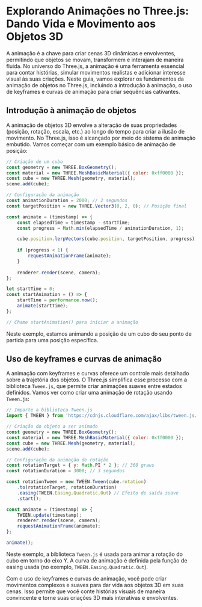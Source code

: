 # Explorando Animações no Three.js: Dando Vida e Movimento aos Objetos 3D

A animação é a chave para criar cenas 3D dinâmicas e envolventes, permitindo que objetos se movam, transformem e interajam de maneira fluida. No universo do Three.js, a animação é uma ferramenta essencial para contar histórias, simular movimentos realistas e adicionar interesse visual às suas criações. Neste guia, vamos explorar os fundamentos da animação de objetos no Three.js, incluindo a introdução à animação, o uso de keyframes e curvas de animação para criar sequências cativantes.

## Introdução à animação de objetos

A animação de objetos 3D envolve a alteração de suas propriedades (posição, rotação, escala, etc.) ao longo do tempo para criar a ilusão de movimento. No Three.js, isso é alcançado por meio do sistema de animação embutido. Vamos começar com um exemplo básico de animação de posição:

```javascript
// Criação de um cubo
const geometry = new THREE.BoxGeometry();
const material = new THREE.MeshBasicMaterial({ color: 0xff0000 });
const cube = new THREE.Mesh(geometry, material);
scene.add(cube);

// Configuração da animação
const animationDuration = 2000; // 2 segundos
const targetPosition = new THREE.Vector3(0, 2, 0); // Posição final

const animate = (timestamp) => {
    const elapsedTime = timestamp - startTime;
    const progress = Math.min(elapsedTime / animationDuration, 1);

    cube.position.lerpVectors(cube.position, targetPosition, progress);
    
    if (progress < 1) {
        requestAnimationFrame(animate);
    }
    
    renderer.render(scene, camera);
};

let startTime = 0;
const startAnimation = () => {
    startTime = performance.now();
    animate(startTime);
};

// Chame startAnimation() para iniciar a animação
```

Neste exemplo, estamos animando a posição de um cubo do seu ponto de partida para uma posição específica.

## Uso de keyframes e curvas de animação

A animação com keyframes e curvas oferece um controle mais detalhado sobre a trajetória dos objetos. O Three.js simplifica esse processo com a biblioteca `Tween.js`, que permite criar animações suaves entre estados definidos. Vamos ver como criar uma animação de rotação usando `Tween.js`:

```javascript
// Importe a biblioteca Tween.js
import { TWEEN } from 'https://cdnjs.cloudflare.com/ajax/libs/tween.js/18.6.4/tween.esm.min.js';

// Criação do objeto a ser animado
const geometry = new THREE.BoxGeometry();
const material = new THREE.MeshBasicMaterial({ color: 0xff0000 });
const cube = new THREE.Mesh(geometry, material);
scene.add(cube);

// Configuração da animação de rotação
const rotationTarget = { y: Math.PI * 2 }; // 360 graus
const rotationDuration = 3000; // 3 segundos

const rotationTween = new TWEEN.Tween(cube.rotation)
    .to(rotationTarget, rotationDuration)
    .easing(TWEEN.Easing.Quadratic.Out) // Efeito de saída suave
    .start();

const animate = (timestamp) => {
    TWEEN.update(timestamp);
    renderer.render(scene, camera);
    requestAnimationFrame(animate);
};

animate();
```

Neste exemplo, a biblioteca `Tween.js` é usada para animar a rotação do cubo em torno do eixo Y. A curva de animação é definida pela função de easing usada (no exemplo, `TWEEN.Easing.Quadratic.Out`).

Com o uso de keyframes e curvas de animação, você pode criar movimentos complexos e suaves para dar vida aos objetos 3D em suas cenas. Isso permite que você conte histórias visuais de maneira convincente e torne suas criações 3D mais interativas e envolventes.